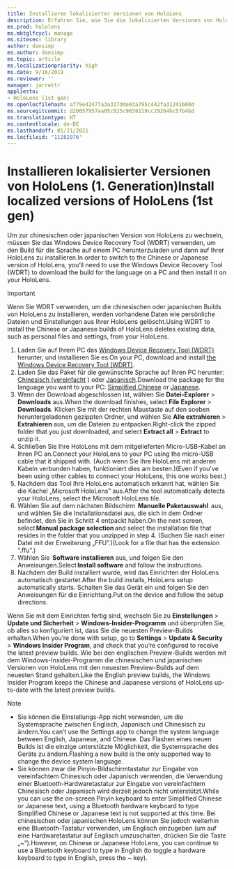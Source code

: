 ```yaml
---
title: Installieren lokalisierter Versionen von HoloLens
description: Erfahren Sie, wie Sie die lokalisierten Versionen von HoloLens (1. Generation) installieren, einschließlich chinesischer und japanischer Versionen.
ms.prod: hololens
ms.mktglfcycl: manage
ms.sitesec: library
author: dansimp
ms.author: dansimp
ms.topic: article
ms.localizationpriority: high
ms.date: 9/16/2019
ms.reviewer: ''
manager: jarrettr
appliesto:
- HoloLens (1st gen)
ms.openlocfilehash: af79e42477a3a317dde03a795c442fa31241600d
ms.sourcegitcommit: d20057957aa05c025c9838119cc29264bc57b4bd
ms.translationtype: HT
ms.contentlocale: de-DE
ms.lasthandoff: 01/21/2021
ms.locfileid: "11282976"
---
```

# <span data-ttu-id="0ff92-103">Installieren lokalisierter Versionen von HoloLens (1. Generation)</span><span class="sxs-lookup"><span data-stu-id="0ff92-103">Install localized versions of HoloLens (1st gen)</span></span>

<span data-ttu-id="0ff92-104">Um zur chinesischen oder japanischen Version von HoloLens zu wechseln, müssen Sie das Windows Device Recovery Tool (WDRT) verwenden, um den Build für die Sprache auf einem PC herunterzuladen und dann auf Ihrer HoloLens zu installieren.</span><span class="sxs-lookup"><span data-stu-id="0ff92-104">In order to switch to the Chinese or Japanese version of HoloLens, you’ll need to use the Windows Device Recovery Tool (WDRT) to download the build for the language on a PC and then install it on your HoloLens.</span></span>

> [!IMPORTANT]
> <span data-ttu-id="0ff92-105">Wenn Sie WDRT verwenden, um die chinesischen oder japanischen Builds von HoloLens zu installieren, werden vorhandene Daten wie persönliche Dateien und Einstellungen aus Ihrer HoloLens gelöscht.</span><span class="sxs-lookup"><span data-stu-id="0ff92-105">Using WDRT to install the Chinese or Japanese builds of HoloLens deletes existing data, such as personal files and settings, from your HoloLens.</span></span> 

1. <span data-ttu-id="0ff92-106">Laden Sie auf Ihrem PC das [Windows Device Recovery Tool (WDRT)](https://support.microsoft.com/help/12379) herunter, und installieren Sie es.</span><span class="sxs-lookup"><span data-stu-id="0ff92-106">On your PC, download and install [the Windows Device Recovery Tool (WDRT)](https://support.microsoft.com/help/12379).</span></span>
1. <span data-ttu-id="0ff92-107">Laden Sie das Paket für die gewünschte Sprache auf Ihren PC herunter: [Chinesisch (vereinfacht](https://aka.ms/hololensdownload-ch) ) oder [Japanisch](https://aka.ms/hololensdownload-jp).</span><span class="sxs-lookup"><span data-stu-id="0ff92-107">Download the package for the language you want to your PC:  [Simplified Chinese](https://aka.ms/hololensdownload-ch) or [Japanese](https://aka.ms/hololensdownload-jp).</span></span>
1. <span data-ttu-id="0ff92-108">Wenn der Download abgeschlossen ist, wählen Sie **Datei-Explorer** > **Downloads** aus.</span><span class="sxs-lookup"><span data-stu-id="0ff92-108">When the download finishes, select **File Explorer** > **Downloads**.</span></span> <span data-ttu-id="0ff92-109">Klicken Sie mit der rechten Maustaste auf den soeben heruntergeladenen gezippten Ordner, und wählen Sie **Alle extrahieren** > **Extrahieren** aus, um die Dateien zu entpacken.</span><span class="sxs-lookup"><span data-stu-id="0ff92-109">Right-click the zipped folder that you just downloaded, and select **Extract all** > **Extract** to unzip it.</span></span>
1. <span data-ttu-id="0ff92-110">Schließen Sie Ihre HoloLens mit dem mitgelieferten Micro-USB-Kabel an Ihren PC an.</span><span class="sxs-lookup"><span data-stu-id="0ff92-110">Connect your HoloLens to your PC using the micro-USB cable that it shipped with.</span></span> <span data-ttu-id="0ff92-111">(Auch wenn Sie Ihre HoloLens mit anderen Kabeln verbunden haben, funktioniert dies am besten.)</span><span class="sxs-lookup"><span data-stu-id="0ff92-111">(Even if you've been using other cables to connect your HoloLens, this one works best.)</span></span>
1. <span data-ttu-id="0ff92-112">Nachdem das Tool Ihre HoloLens automatisch erkannt hat, wählen Sie die Kachel „Microsoft HoloLens” aus.</span><span class="sxs-lookup"><span data-stu-id="0ff92-112">After the tool automatically detects your HoloLens, select the Microsoft HoloLens tile.</span></span>
1. <span data-ttu-id="0ff92-113">Wählen Sie auf dem nächsten Bildschirm  **Manuelle Paketauswahl**  aus, und wählen Sie die Installationsdatei aus, die sich in dem Ordner befindet, den Sie in Schritt 4 entpackt haben.</span><span class="sxs-lookup"><span data-stu-id="0ff92-113">On the next screen, select **Manual package selection** and select the installation file that resides in the folder that you unzipped in step 4.</span></span> <span data-ttu-id="0ff92-114">(Suchen Sie nach einer Datei mit der Erweiterung „FFU”.)</span><span class="sxs-lookup"><span data-stu-id="0ff92-114">(Look for a file that has the extension “.ffu”.)</span></span> 
1. <span data-ttu-id="0ff92-115">Wählen Sie  **Software installieren** aus, und folgen Sie den Anweisungen.</span><span class="sxs-lookup"><span data-stu-id="0ff92-115">Select **Install software** and follow the instructions.</span></span> 
1. <span data-ttu-id="0ff92-116">Nachdem der Build installiert wurde, wird das Einrichten der HoloLens automatisch gestartet.</span><span class="sxs-lookup"><span data-stu-id="0ff92-116">After the build installs, HoloLens setup automatically starts.</span></span> <span data-ttu-id="0ff92-117">Schalten Sie das Gerät ein und folgen Sie den Anweisungen für die Einrichtung.</span><span class="sxs-lookup"><span data-stu-id="0ff92-117">Put on the device and follow the setup directions.</span></span> 

<span data-ttu-id="0ff92-118">Wenn Sie mit dem Einrichten fertig sind, wechseln Sie zu **Einstellungen** > **Update und Sicherheit** > **Windows-Insider-Programm** und überprüfen Sie, ob alles so konfiguriert ist, dass Sie die neuesten Preview-Builds erhalten.</span><span class="sxs-lookup"><span data-stu-id="0ff92-118">When you’re done with setup, go to **Settings** > **Update & Security** > **Windows Insider Program**, and check that you’re configured to receive the latest preview builds.</span></span> <span data-ttu-id="0ff92-119">Wie bei den englischen Preview-Builds werden mit dem Windows-Insider-Programm die chinesischen und japanischen Versionen von HoloLens mit den neuesten Preview-Builds auf dem neuesten Stand gehalten.</span><span class="sxs-lookup"><span data-stu-id="0ff92-119">Like the English preview builds, the Windows Insider Program keeps the Chinese and Japanese versions of HoloLens up-to-date with the latest preview builds.</span></span>

> [!NOTE]
>  
> - <span data-ttu-id="0ff92-120">Sie können die Einstellungs-App nicht verwenden, um die Systemsprache zwischen Englisch, Japanisch und Chinesisch zu ändern.</span><span class="sxs-lookup"><span data-stu-id="0ff92-120">You can’t use the Settings app to change the system language between English, Japanese, and Chinese.</span></span> <span data-ttu-id="0ff92-121">Das Flashen eines neuen Builds ist die einzige unterstützte Möglichkeit, die Systemsprache des Geräts zu ändern.</span><span class="sxs-lookup"><span data-stu-id="0ff92-121">Flashing a new build is the only supported way to change the device system language.</span></span>
> - <span data-ttu-id="0ff92-122">Sie können zwar die Pinyin-Bildschirmtastatur zur Eingabe von vereinfachtem Chinesisch oder Japanisch verwenden, die Verwendung einer Bluetooth-Hardwaretastatur zur Eingabe von vereinfachtem Chinesisch oder Japanisch wird derzeit jedoch nicht unterstützt.</span><span class="sxs-lookup"><span data-stu-id="0ff92-122">While you can use the on-screen Pinyin keyboard to enter Simplified Chinese or Japanese text, using a Bluetooth hardware keyboard to type Simplified Chinese or Japanese text is not supported at this time.</span></span>  <span data-ttu-id="0ff92-123">Bei chinesischen oder japanischen HoloLens können Sie jedoch weiterhin eine Bluetooth-Tastatur verwenden, um Englisch einzugeben (um auf eine Hardwaretastatur auf Englisch umzuschalten, drücken Sie die Taste „~”).</span><span class="sxs-lookup"><span data-stu-id="0ff92-123">However, on Chinese or Japanese HoloLens, you can continue to use a Bluetooth keyboard to type in English (to toggle a hardware keyboard to type in English, press the ~ key).</span></span>
